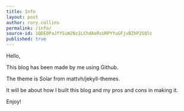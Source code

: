 ```yaml
---
title: Info
layout: post
author: rory.collins
permalink: /info/
source-id: 1QDE0PaJfYSuW2Nz1LChdAeRsURPYYuGFjvBZhP2SQlc
published: true
---
```

Hello,

This blog has been made by me using Github.

The theme is Solar from mattvh/jekyll-themes.

It will be about how I built this blog and my pros and cons in making it.

Enjoy!

